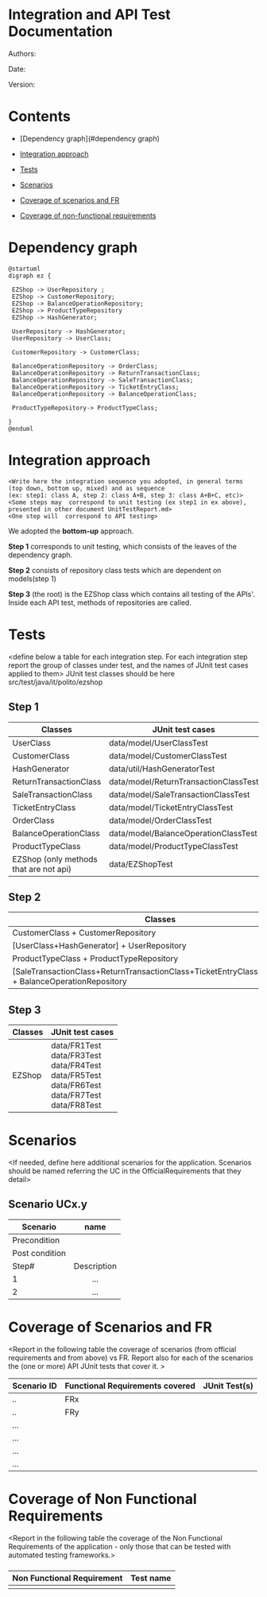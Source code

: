 # Integration and API Test Documentation

Authors:

Date:

Version:

# Contents

- [Dependency graph](#dependency graph)

- [Integration approach](#integration)

- [Tests](#tests)

- [Scenarios](#scenarios)

- [Coverage of scenarios and FR](#scenario-coverage)
- [Coverage of non-functional requirements](#nfr-coverage)



# Dependency graph 

```plantuml
@startuml
digraph ez {

 EZShop -> UserRepository ;
 EZShop -> CustomerRepository;
 EZShop -> BalanceOperationRepository;
 EZShop -> ProductTypeRepository
 EZShop -> HashGenerator;

 UserRepository -> HashGenerator;
 UserRepository -> UserClass;

 CustomerRepository -> CustomerClass;

 BalanceOperationRepository -> OrderClass;
 BalanceOperationRepository -> ReturnTransactionClass;
 BalanceOperationRepository -> SaleTransactionClass;
 BalanceOperationRepository -> TicketEntryClass;
 BalanceOperationRepository -> BalanceOperationClass;

 ProductTypeRepository-> ProductTypeClass;

}
@enduml
```

# Integration approach

    <Write here the integration sequence you adopted, in general terms (top down, bottom up, mixed) and as sequence
    (ex: step1: class A, step 2: class A+B, step 3: class A+B+C, etc)> 
    <Some steps may  correspond to unit testing (ex step1 in ex above), presented in other document UnitTestReport.md>
    <One step will  correspond to API testing>
    
  
  We adopted the **bottom-up** approach. 
    
  **Step 1** corresponds to unit testing, which consists of the leaves of the dependency graph. 
    
  **Step 2** consists of repository class tests which are dependent on models(step 1)
    
  **Step 3** (the root) is the EZShop class which contains all testing of the APIs'.  Inside each API test, methods of repositories are called.



#  Tests

   <define below a table for each integration step. For each integration step report the group of classes under test, and the names of
     JUnit test cases applied to them> JUnit test classes should be here src/test/java/it/polito/ezshop

## Step 1
| Classes  | JUnit test cases |
|--|--|
|UserClass|data/model/UserClassTest|
|CustomerClass|data/model/CustomerClassTest|
|HashGenerator|data/util/HashGeneratorTest|
|ReturnTransactionClass|data/model/ReturnTransactionClassTest|
|SaleTransactionClass|data/model/SaleTransactionClassTest|
|TicketEntryClass|data/model/TicketEntryClassTest|
|OrderClass|data/model/OrderClassTest|
|BalanceOperationClass|data/model/BalanceOperationClassTest|
|ProductTypeClass|data/model/ProductTypeClassTest|
|EZShop (only methods that are not api)|data/EZShopTest|


## Step 2
| Classes  | JUnit test cases |
|--|--|
|CustomerClass + CustomerRepository|data/repository/CustomerRepositoryTest|
|[UserClass+HashGenerator] + UserRepository|data/repository/UserRepositoryTest|
|ProductTypeClass + ProductTypeRepository|data/repository/ProductTypeRepositoryTest|
|[SaleTransactionClass+ReturnTransactionClass+TicketEntryClass+OrderClass] + BalanceOperationRepository|data/repository/BalanceOperationRepositoryTest|


## Step 3 

   

| Classes  | JUnit test cases |
|--|--|
|EZShop|data/FR1Test<br>data/FR3Test<br>data/FR4Test<br>data/FR5Test<br>data/FR6Test<br>data/FR7Test<br>data/FR8Test<br>|




# Scenarios


<If needed, define here additional scenarios for the application. Scenarios should be named
 referring the UC in the OfficialRequirements that they detail>

## Scenario UCx.y

| Scenario |  name |
| ------------- |:-------------:|
|  Precondition     |  |
|  Post condition     |   |
| Step#        | Description  |
|  1     |  ... |
|  2     |  ... |



# Coverage of Scenarios and FR


<Report in the following table the coverage of  scenarios (from official requirements and from above) vs FR. 
Report also for each of the scenarios the (one or more) API JUnit tests that cover it. >




| Scenario ID | Functional Requirements covered | JUnit  Test(s) |
| ----------- | ------------------------------- | ----------- |
|  ..         | FRx                             |             |
|  ..         | FRy                             |             |
| ...         |                                 |             |
| ...         |                                 |             |
| ...         |                                 |             |
| ...         |                                 |             |



# Coverage of Non Functional Requirements


<Report in the following table the coverage of the Non Functional Requirements of the application - only those that can be tested with automated testing frameworks.>


### 

| Non Functional Requirement | Test name |
| -------------------------- | --------- |
|                            |           |

